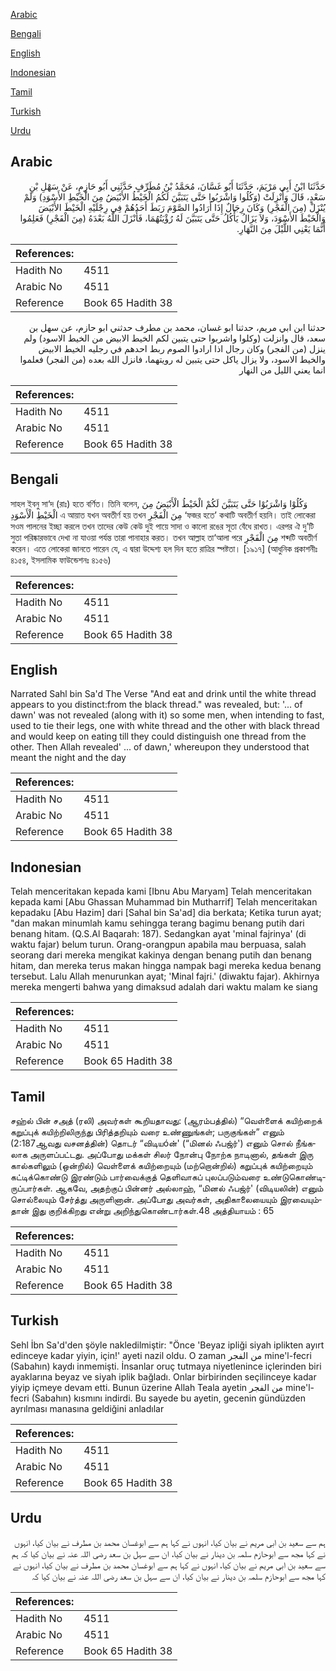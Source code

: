 [Arabic](#arabic)

[Bengali](#bengali)

[English](#english)

[Indonesian](#indonesian)

[Tamil](#tamil)

[Turkish](#turkish)

[Urdu](#urdu)

## Arabic


<div dir="rtl" lang="ar" style={{fontSize:'larger',backgroundColor:'#f8f9fa',padding:20}}>
حَدَّثَنَا ابْنُ أَبِي مَرْيَمَ، حَدَّثَنَا أَبُو غَسَّانَ، مُحَمَّدُ بْنُ مُطَرِّفٍ حَدَّثَنِي أَبُو حَازِمٍ، عَنْ سَهْلِ بْنِ سَعْدٍ، قَالَ وَأُنْزِلَتْ ‏(‏وَكُلُوا وَاشْرَبُوا حَتَّى يَتَبَيَّنَ لَكُمُ الْخَيْطُ الأَبْيَضُ مِنَ الْخَيْطِ الأَسْوَدِ‏)‏ وَلَمْ يُنْزَلْ ‏(‏مِنَ الْفَجْرِ‏)‏ وَكَانَ رِجَالٌ إِذَا أَرَادُوا الصَّوْمَ رَبَطَ أَحَدُهُمْ فِي رِجْلَيْهِ الْخَيْطَ الأَبْيَضَ وَالْخَيْطَ الأَسْوَدَ، وَلاَ يَزَالُ يَأْكُلُ حَتَّى يَتَبَيَّنَ لَهُ رُؤْيَتُهُمَا، فَأَنْزَلَ اللَّهُ بَعْدَهُ ‏(‏مِنَ الْفَجْرِ‏)‏ فَعَلِمُوا أَنَّمَا يَعْنِي اللَّيْلَ مِنَ النَّهَارِ‏.‏
</div>
<div style={{backgroundColor:'#f8f9fa',padding:20, marginBottom: 10}}><table> <thead> <tr> <th>References:</th> <th></th> </tr> </thead> <tbody><tr><td>Hadith No</td><td>4511</td></tr><tr><td>Arabic No</td><td>4511</td></tr><tr><td>Reference</td><td>Book 65 Hadith 38</td></tr></tbody></table></div>


<div dir="rtl" lang="ar" style={{fontSize:'larger',backgroundColor:'#f8f9fa',padding:20}}>
حدثنا ابن ابي مريم، حدثنا ابو غسان، محمد بن مطرف حدثني ابو حازم، عن سهل بن سعد، قال وانزلت (وكلوا واشربوا حتى يتبين لكم الخيط الابيض من الخيط الاسود) ولم ينزل (من الفجر) وكان رجال اذا ارادوا الصوم ربط احدهم في رجليه الخيط الابيض والخيط الاسود، ولا يزال ياكل حتى يتبين له رويتهما، فانزل الله بعده (من الفجر) فعلموا انما يعني الليل من النهار
</div>
<div style={{backgroundColor:'#f8f9fa',padding:20, marginBottom: 10}}><table> <thead> <tr> <th>References:</th> <th></th> </tr> </thead> <tbody><tr><td>Hadith No</td><td>4511</td></tr><tr><td>Arabic No</td><td>4511</td></tr><tr><td>Reference</td><td>Book 65 Hadith 38</td></tr></tbody></table></div>

## Bengali


<div dir="ltr" lang="bn" style={{fontSize:'larger',backgroundColor:'#f8f9fa',padding:20}}>
সাহল ইবনু সা‘দ (রাঃ) হতে বর্ণিত। তিনি বলেন, وَكُلُوْا وَاشْرَبُوْا حَتَّى يَتَبَيَّنَ لَكُمْ الْخَيْطُ الْأَبْيَضُ مِنَ الْخَيْطِ الْأَسْوَدِ এ আয়াত যখন অবতীর্ণ হয় তখন مِنَ الْفَجْرِ ‘ফজর হতে’ কথাটি অবতীর্ণ হয়নি। তাই লোকেরা সওম পালনের ইচ্ছা করলে তখন তাদের কেউ কেউ দুই পায়ে সাদা ও কালো রঙের সূতা বেঁধে রাখত। এরপর ঐ দু’টি সুতা পরিষ্কারভাবে দেখা না যাওয়া পর্যন্ত তারা পানাহার করত। তখন আল্লাহ তা‘আলা পরে مِنَ الْفَجْرِ শব্দটি অবতীর্ণ করেন। এতে লোকেরা জানতে পারেন যে, এ দ্বারা উদ্দেশ্য হল দিন হতে রাত্রির স্পষ্টতা। [১৯১৭] (আধুনিক প্রকাশনীঃ ৪১৫৪, ইসলামিক ফাউন্ডেশনঃ ৪১৫৬)
</div>
<div style={{backgroundColor:'#f8f9fa',padding:20, marginBottom: 10}}><table> <thead> <tr> <th>References:</th> <th></th> </tr> </thead> <tbody><tr><td>Hadith No</td><td>4511</td></tr><tr><td>Arabic No</td><td>4511</td></tr><tr><td>Reference</td><td>Book 65 Hadith 38</td></tr></tbody></table></div>

## English


<div dir="ltr" lang="en" style={{fontSize:'larger',backgroundColor:'#f8f9fa',padding:20}}>
Narrated Sahl bin Sa'd The Verse "And eat and drink until the white thread appears to you distinct:from the black thread." was revealed, but: '... of dawn' was not revealed (along with it) so some men, when intending to fast, used to tie their legs, one with white thread and the other with black thread and would keep on eating till they could distinguish one thread from the other. Then Allah revealed' ... of dawn,' whereupon they understood that meant the night and the day
</div>
<div style={{backgroundColor:'#f8f9fa',padding:20, marginBottom: 10}}><table> <thead> <tr> <th>References:</th> <th></th> </tr> </thead> <tbody><tr><td>Hadith No</td><td>4511</td></tr><tr><td>Arabic No</td><td>4511</td></tr><tr><td>Reference</td><td>Book 65 Hadith 38</td></tr></tbody></table></div>

## Indonesian


<div dir="ltr" lang="id" style={{fontSize:'larger',backgroundColor:'#f8f9fa',padding:20}}>
Telah menceritakan kepada kami [Ibnu Abu Maryam] Telah menceritakan kepada kami [Abu Ghassan Muhammad bin Mutharrif] Telah menceritakan kepadaku [Abu Hazim] dari [Sahal bin Sa'ad] dia berkata; Ketika turun ayat; "dan makan minumlah kamu sehingga terang bagimu benang putih dari benang hitam. (Q.S.Al Baqarah: 187). Sedangkan ayat 'minal fajrinya' (di waktu fajar) belum turun. Orang-orangpun apabila mau berpuasa, salah seorang dari mereka mengikat kakinya dengan benang putih dan benang hitam, dan mereka terus makan hingga nampak bagi mereka kedua benang tersebut. Lalu Allah menurunkan ayat; 'Minal fajri.' (diwaktu fajar). Akhirnya mereka mengerti bahwa yang dimaksud adalah dari waktu malam ke siang
</div>
<div style={{backgroundColor:'#f8f9fa',padding:20, marginBottom: 10}}><table> <thead> <tr> <th>References:</th> <th></th> </tr> </thead> <tbody><tr><td>Hadith No</td><td>4511</td></tr><tr><td>Arabic No</td><td>4511</td></tr><tr><td>Reference</td><td>Book 65 Hadith 38</td></tr></tbody></table></div>

## Tamil


<div dir="ltr" lang="ta" style={{fontSize:'larger',backgroundColor:'#f8f9fa',padding:20}}>
சஹ்ல் பின் சஅத் (ரலி) அவர்கள் கூறியதாவது: (ஆரம்பத்தில்) “வெள்ளைக் கயிற்றைக் கறுப்புக் கயிற்றிலிருந்து பிரித்தறியும் வரை உண்ணுங்கள்; பருகுங்கள்” எனும் (2:187ஆவது வசனத்தின்) தொடர் “விடியóன்' (“மினல் ஃபஜ்ர்') எனும் சொல் நீங்கலாக அருளப்பட்டது. அப்போது மக்கள் சிலர் நோன்பு நோற்க நாடினால், தங்கள் இரு கால்களிலும் (ஒன்றில்) வெள்ளைக் கயிற்றையும் (மற்றொன்றில்) கறுப்புக் கயிற்றையும் கட்டிக்கொண்டு இரண்டும் பார்வைக்குத் தெளிவாகப் புலப்படும்வரை உண்டுகொண்டிருப்பார்கள். ஆகவே, அதற்குப் பின்னர் அல்லாஹ், “மினல் ஃபஜ்ர்' (விடியலின்) எனும் சொல்லையும் சேர்த்து அருளினான். அப்போது அவர்கள், அதிகாலையையும் இரவையும்தான் இது குறிக்கிறது என்று அறிந்துகொண்டார்கள்.48 அத்தியாயம் : 65
</div>
<div style={{backgroundColor:'#f8f9fa',padding:20, marginBottom: 10}}><table> <thead> <tr> <th>References:</th> <th></th> </tr> </thead> <tbody><tr><td>Hadith No</td><td>4511</td></tr><tr><td>Arabic No</td><td>4511</td></tr><tr><td>Reference</td><td>Book 65 Hadith 38</td></tr></tbody></table></div>

## Turkish


<div dir="ltr" lang="tr" style={{fontSize:'larger',backgroundColor:'#f8f9fa',padding:20}}>
Sehl İbn Sa'd'den şöyle nakledilmiştir: "Önce 'Beyaz ipliği siyah iplikten ayırt edinceye kadar yiyin, için!' ayeti nazil oldu. O zaman من الفجر mine'l-fecri (Sabahın) kaydı inmemişti. İnsanlar oruç tutmaya niyetlenince içlerinden biri ayaklarına beyaz ve siyah iplik bağladı. Onlar birbirinden seçilinceye kadar yiyip içmeye devam etti. Bunun üzerine Allah Teala ayetin من الفجر mine'l-fecri (Sabahın) kısmını indirdi. Bu sayede bu ayetin, gecenin gündüzden ayrılması manasına geldiğini anladılar
</div>
<div style={{backgroundColor:'#f8f9fa',padding:20, marginBottom: 10}}><table> <thead> <tr> <th>References:</th> <th></th> </tr> </thead> <tbody><tr><td>Hadith No</td><td>4511</td></tr><tr><td>Arabic No</td><td>4511</td></tr><tr><td>Reference</td><td>Book 65 Hadith 38</td></tr></tbody></table></div>

## Urdu


<div dir="rtl" lang="ur" style={{fontSize:'larger',backgroundColor:'#f8f9fa',padding:20}}>
ہم سے سعید بن ابی مریم نے بیان کیا، انہوں نے کہا ہم سے ابوغسان محمد بن مطرف نے بیان کیا، انہوں نے کہا مجھ سے ابوحازم سلمہ بن دینار نے بیان کیا، ان سے سہل بن سعد رضی اللہ عنہ نے بیان کیا کہ ہم سے سعید بن ابی مریم نے بیان کیا، انہوں نے کہا ہم سے ابوغسان محمد بن مطرف نے بیان کیا، انہوں نے کہا مجھ سے ابوحازم سلمہ بن دینار نے بیان کیا، ان سے سہل بن سعد رضی اللہ عنہ نے بیان کیا کہ
</div>
<div style={{backgroundColor:'#f8f9fa',padding:20, marginBottom: 10}}><table> <thead> <tr> <th>References:</th> <th></th> </tr> </thead> <tbody><tr><td>Hadith No</td><td>4511</td></tr><tr><td>Arabic No</td><td>4511</td></tr><tr><td>Reference</td><td>Book 65 Hadith 38</td></tr></tbody></table></div>